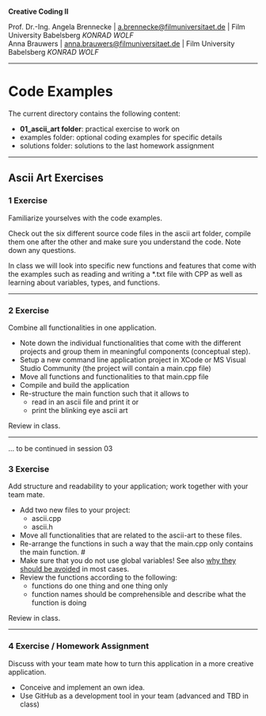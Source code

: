 **Creative Coding II**

Prof. Dr.-Ing. Angela Brennecke | a.brennecke@filmuniversitaet.de | Film University Babelsberg *KONRAD WOLF*   
Anna Brauwers | anna.brauwers@filmuniversitaet.de | Film University Babelsberg *KONRAD WOLF*

---

# Code Examples

The current directory contains the following content: 

- **01_ascii_art folder**: practical exercise to work on
- examples folder: optional coding examples for specific details 
- solutions folder: solutions to the last homework assignment

--- 

## Ascii Art Exercises

### 1 Exercise

Familiarize yourselves with the code examples.

Check out the six different source code files in the ascii art folder, compile them one after the other and make sure you understand the code. Note down any questions. 

In class we will look into specific new functions and features that come with the examples such as reading and writing a *.txt file with CPP as well as learning about variables, types, and functions. 

--- 

### 2 Exercise

Combine all functionalities in one application. 

- Note down the individual functionalities that come with the different projects and group them in meaningful components (conceptual step). 
- Setup a new command line application project in XCode or MS Visual Studio Community (the project will contain a main.cpp file)
- Move all functions and functionalities to that main.cpp file
- Compile and build the application
- Re-structure the main function such that it allows to 
  - read in an ascii file and print it or 
  - print the blinking eye ascii art

Review in class.

--- 

... to be continued in session 03

### 3 Exercise 

Add structure and readability to your application; work together with your team mate.

- Add two new files to your project:
  - ascii.cpp
  - ascii.h
- Move all functionalities that are related to the ascii-art to these files. 
- Re-arrange the functions in such a way that the main.cpp only contains the main function. #
- Make sure that you do not use global variables! See also [why they should be avoided](https://www.learncpp.com/cpp-tutorial/why-non-const-global-variables-are-evil/) in most cases.
- Review the functions according to the following:
  - functions do one thing and one thing only
  - function names should be comprehensible and describe what the function is doing

Review in class.

--- 

### 4 Exercise / Homework Assignment

Discuss with your team mate how to turn this application in a more creative application. 

- Conceive and implement an own idea.
- Use GitHub as a development tool in your team (advanced and TBD in class)